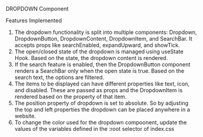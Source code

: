 DROPDOWN Component

Features Implemented

1. The dropdown functionality is split into multiple components: Dropdown, DropdownButton, DropdownContent, DropdownItem, and SearchBar. It accepts props like searchEnabled, expandUpward, and showTick.
2. The open/closed state of the dropdown is managed using useState Hook. Based on the state, the dropdown content is rendered.
3. If the search feature is enabled, then the DropdownButton component renders a SearchBar only when the open state is true. Based on the search text, the options are filtered.
4. The items to be displayed can have different properties like text, icon, and disabled. These are passed as props and the DropdownItem is rendered based on the property of that item.
5. The position property of dropdown is set to absolute. So by adjusting the top and left properties the dropdown can be placed anywhere in a website.
6. To change the color used for the dropdown compoonent, update the values of the variables defined in the :root selector of index.css
